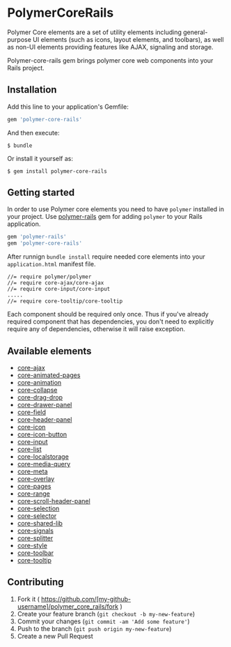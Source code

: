 # PolymerCoreRails

Polymer Core elements are a set of utility elements including general-purpose UI elements (such as icons, layout elements,
and toolbars), as well as non-UI elements providing features like AJAX, signaling and storage.

Polymer-core-rails gem brings polymer core web components into your Rails project.

## Installation

Add this line to your application's Gemfile:

```ruby
gem 'polymer-core-rails'
```

And then execute:

    $ bundle

Or install it yourself as:

    $ gem install polymer-core-rails

## Getting started

In order to use Polymer core elements you need to have
`polymer` installed in your project. Use [polymer-rails](https://github.com/alchapone/polymer-rails) gem for adding `polymer` to your Rails application.

```ruby
gem 'polymer-rails'
gem 'polymer-core-rails'
```

After runnign `bundle install` require needed core elements into your `application.html` manifest file.

    //= require polymer/polymer
    //= require core-ajax/core-ajax
    //= require core-input/core-input
    .....
    //= require core-tooltip/core-tooltip

Each component should be required only once. Thus if you've already required component that has dependencies, you don't need
to explicitly require any of dependencies, otherwise it will raise exception.

## Available elements

* [core-ajax](http://www.polymer-project.org/docs/elements/core-elements.html#core-ajax)
* [core-animated-pages](http://www.polymer-project.org/docs/elements/core-elements.html#core-animated-pages)
* [core-animation](http://www.polymer-project.org/docs/elements/core-elements.html#core-animation)
* [core-collapse](http://www.polymer-project.org/docs/elements/core-elements.html#core-collapse)
* [core-drag-drop](http://www.polymer-project.org/docs/elements/core-elements.html#core-drag-drop)
* [core-drawer-panel](http://www.polymer-project.org/docs/elements/core-elements.html#core-drawer-panel)
* [core-field](http://www.polymer-project.org/docs/elements/core-elements.html#core-field)
* [core-header-panel](http://www.polymer-project.org/docs/elements/core-elements.html#core-header-panel)
* [core-icon](http://www.polymer-project.org/docs/elements/core-elements.html#core-icon)
* [core-icon-button](http://www.polymer-project.org/docs/elements/core-elements.html#core-icon-button)
* [core-input](http://www.polymer-project.org/docs/elements/core-elements.html#core-input)
* [core-list](http://www.polymer-project.org/docs/elements/core-elements.html#core-list)
* [core-localstorage](http://www.polymer-project.org/docs/elements/core-elements.html#core-localstorage)
* [core-media-query](http://www.polymer-project.org/docs/elements/core-elements.html#core-media-query)
* [core-meta](http://www.polymer-project.org/docs/elements/core-elements.html#core-meta)
* [core-overlay](http://www.polymer-project.org/docs/elements/core-elements.html#core-overlay)
* [core-pages](http://www.polymer-project.org/docs/elements/core-elements.html#core-pages)
* [core-range](http://www.polymer-project.org/docs/elements/core-elements.html#core-range)
* [core-scroll-header-panel](http://www.polymer-project.org/docs/elements/core-elements.html#core-scroll-header-panel)
* [core-selection](http://www.polymer-project.org/docs/elements/core-elements.html#core-selection)
* [core-selector](http://www.polymer-project.org/docs/elements/core-elements.html#core-selector)
* [core-shared-lib](http://www.polymer-project.org/docs/elements/core-elements.html#core-shared-lib)
* [core-signals](http://www.polymer-project.org/docs/elements/core-elements.html#core-signals)
* [core-splitter](http://www.polymer-project.org/docs/elements/core-elements.html#core-splitter)
* [core-style](http://www.polymer-project.org/docs/elements/core-elements.html#core-style)
* [core-toolbar](http://www.polymer-project.org/docs/elements/core-elements.html#core-toolbar)
* [core-tooltip](http://www.polymer-project.org/docs/elements/core-elements.html#core-tooltip)


## Contributing

1. Fork it ( https://github.com/[my-github-username]/polymer_core_rails/fork )
2. Create your feature branch (`git checkout -b my-new-feature`)
3. Commit your changes (`git commit -am 'Add some feature'`)
4. Push to the branch (`git push origin my-new-feature`)
5. Create a new Pull Request
